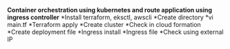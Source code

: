 **Container orchestration using kubernetes and route application using ingress controller**
*Install terraform, eksctl, awscli
*Create directory
*vi main.tf
*Terraform apply
*Create cluster
*Check in cloud formation
*Create deployment file
*Ingress install
*Ingress file
*Check using external IP
